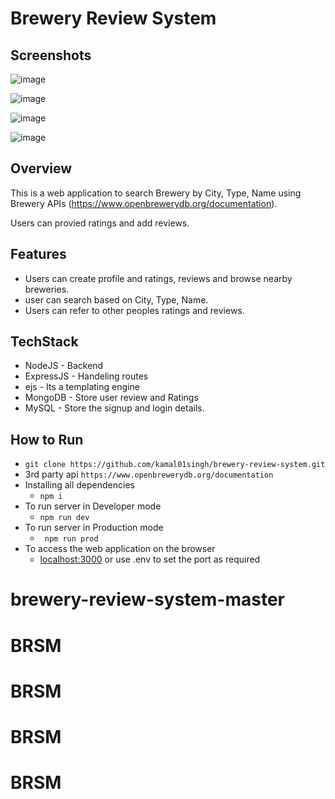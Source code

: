 # Brewery Review System

## Screenshots

![image](https://github.com/Adarshsrg1999/brewery-review-system/assets/106004575/e343af56-82a2-47fc-8e9d-86cf259ddea7)

![image](https://github.com/Adarshsrg1999/brewery-review-system/assets/106004575/7664bdb9-4d11-4d69-8411-09349b51563d)

![image](https://github.com/Adarshsrg1999/brewery-review-system/assets/106004575/2d4bdcc9-1431-48b1-907d-3e9040ac0d2b)

![image](https://github.com/Adarshsrg1999/brewery-review-system/assets/106004575/d3f5e87a-bc85-4338-918a-890982785cb5)


## Overview
This is a web application to search Brewery by City, Type, Name using Brewery APIs (https://www.openbrewerydb.org/documentation).

Users can provied ratings and add reviews.

## Features
- Users can create profile and ratings, reviews and browse nearby breweries.
- user can search based on City, Type, Name.
- Users can refer to other peoples ratings and reviews.

## TechStack
- NodeJS - Backend
- ExpressJS - Handeling routes
- ejs - Its a templating engine
- MongoDB - Store user review and Ratings
- MySQL - Store the signup and login details.

## How to Run
- ``` git clone https://github.com/kamal01singh/brewery-review-system.git ```
-   3rd party api ```https://www.openbrewerydb.org/documentation ```
- Installing all dependencies
   - ``` npm i ```
- To run server in Developer mode
  - ```npm run dev```
- To run server in Production mode
  - ``` npm run prod```
- To access the web application on the browser
  - [localhost:3000](http://localhost:3000) or use .env to set the port as required
# brewery-review-system-master
# BRSM
# BRSM
# BRSM
# BRSM
